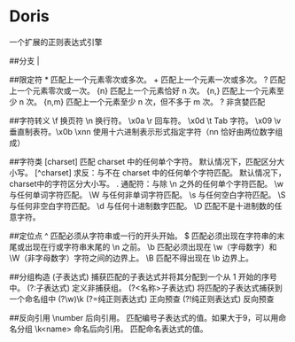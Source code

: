 # Doris
一个扩展的正则表达式引擎

##分支
|

##限定符
\* 匹配上一个元素零次或多次。
\+ 匹配上一个元素一次或多次。
? 匹配上一个元素零次或一次。
{n} 匹配上一个元素恰好 n 次。
{n,} 匹配上一个元素至少 n 次。
{n,m} 匹配上一个元素至少 n 次，但不多于 m 次。
? 非贪婪匹配

##字符转义
\f	换页符
\n	换行符。	\x0a 
\r	回车符。	\x0d 
\t	Tab 字符。	\x09 
\v	垂直制表符。\x0b 
\xnn 使用十六进制表示形式指定字符（nn 恰好由两位数字组成）

##字符类
[charset] 匹配 charset 中的任何单个字符。 默认情况下，匹配区分大小写。
[^charset] 求反：与不在 charset 中的任何单个字符匹配。 默认情况下，charset中的字符区分大小写。
. 通配符：与除 \n 之外的任何单个字符匹配。
\w 与任何单词字符匹配。
\W 与任何非单词字符匹配。
\s 与任何空白字符匹配。
\S 与任何非空白字符匹配。
\d 与任何十进制数字匹配。
\D 匹配不是十进制数的任意字符。

##定位点
^ 匹配必须从字符串或一行的开头开始。
$ 匹配必须出现在字符串的末尾或出现在行或字符串末尾的 \n 之前。
\b 匹配必须出现在 \w（字母数字）和 \W（非字母数字）字符之间的边界上。
\B 匹配不得出现在 \b 边界上。

##分组构造
(子表达式) 捕获匹配的子表达式并将其分配到一个从 1 开始的序号中。
(?:子表达式) 定义非捕获组。
(?<名称>子表达式) 将匹配的子表达式捕获到一个命名组中 (?<double>\w)\k<double>
(?=纯正则表达式) 正向预查	
(?!纯正则表达式)  反向预查

##反向引用
\number 后向引用。 匹配编号子表达式的值。如果大于9，可以用命名分组
\k\<name\> 命名后向引用。 匹配命名表达式的值。


